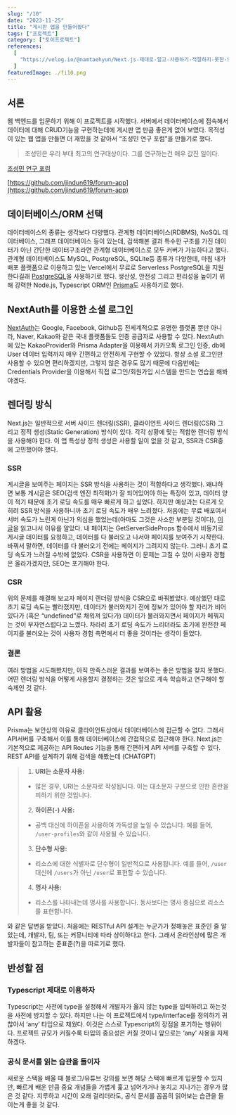 ```yaml
---
slug: "/10"
date: "2023-11-25"
title: "게시판 앱을 만들어봤다"
tags: ["프로젝트"]
category: ["토이프로젝트"]
references:
  [
    "https://velog.io/@namtaehyun/Next.js-제대로-알고-사용하기-적절하지-못한-SSR",
  ]
featuredImage: ./fi10.png
---
```


## 서론

웹 백엔드를 입문하기 위해 이 프로젝트를 시작했다. 서버에서 데이터베이스에 접속해서 데이터에 대해 CRUD기능을 구현하는데에 게시판 앱 만큼 좋은게 없어 보였다. 목적성이 있는 웹 앱을 만들면 더 재밌을 것 같아서 “조성민 연구 포럼”을 만들기로 했다.

> 조성민은 우리 부대 최고의 연구대상이다. 그를 연구하는건 매우 값진 일이다.

[조성민 연구 포럼](https://josungmin-forum.vercel.app)

[https://github.com/jindun619/forum-app](https://github.com/jindun619/forum-app)

## 데이터베이스/ORM 선택

데이터베이스의 종류는 생각보다 다양했다. 관계형 데이터베이스(RDBMS), NoSQL 데이터베이스, 그래프 데이터베이스 등이 있는데, 검색해본 결과 특수한 구조를 가진 데이터가 아닌 간단한 데이터구조라면 관계형 데이터베이스로 모두 커버가 가능하다고 했다. 관계형 데이터베이스도 MySQL, PostgreSQL, SQLite등 종류가 다양한데, 마침 내가 배포 플랫폼으로 이용하고 있는 Vercel에서 무료로 Serverless PostgreSQL을 지원 한다길래 [PostgreSQL](https://www.postgresql.org/)을 사용하기로 했다. 생산성, 안전성 그리고 편리성을 높이기 위해 강력한 Node.js, Typescript ORM인 [Prisma](https://www.prisma.io/)도 사용하기로 했다.

## NextAuth를 이용한 소셜 로그인

[NextAuth](https://next-auth.js.org/)는 Google, Facebook, Github등 전세계적으로 유명한 플랫폼 뿐만 아니라, Naver, Kakao와 같은 국내 플랫폼들도 인증 공급자로 사용할 수 있다. NextAuth에 있는 KakaoProvider와 Prisma Adapter을 이용해서 카카오톡 로그인 인증, db에 User 데이터 입력까지 매우 간편하고 안전하게 구현할 수 있었다.
항상 소셜 로그인만 사용할 수 있으면 편리하겠지만, 그렇지 않은 경우도 많기 때문에 다음번에는 Credentials Provider을 이용해서 직접 로그인/회원가입 시스템을 만드는 연습을 해봐야겠다.

## 렌더링 방식

Next.js는 일반적으로 서버 사이드 렌더링(SSR), 클라이언트 사이드 렌더링(CSR) 그리고 정적 생성(Static Generation) 방식이 있다. 각각 상황에 맞는 적합한 렌더링 방식을 사용해야 한다. 이 앱 특성상 정적 생성은 사용할 일이 없을 것 같고, SSR과 CSR중에 고민했어야 했다.

### SSR

게시글을 보여주는 페이지는 SSR 방식을 사용하는 것이 적합하다고 생각했다. 왜냐하면 보통 게시글은 SEO(검색 엔진 최적화)가 잘 되어있어야 하는 특징이 있고, 데이터 양이 적기 때문에 초기 로딩 속도를 매우 빠르게 하고 싶었다.
하지만 예상과는 다르게 오히려 SSR 방식을 사용하니까 초기 로딩 속도가 매우 느려졌다. 처음에는 무료 배포여서 서버 속도가 느린게 아닌가 의심을 했었는데(아마도 그것은 사소한 부분일 것이다), [이 글](https://velog.io/@namtaehyun/Next.js-제대로-알고-사용하기-적절하지-못한-SSR)을 읽고나서 이유를 알았다.
내 페이지는 GetServerSideProps 함수에서 비동기로 게시글 데이터를 요청하고, 데이터를 다 불러오고 나서야 페이지를 보여주기 시작한다. 바꿔서 말하면, 데이터를 다 불러오기 전에는 페이지가 그려지지 않는다. 그러니 초기 로딩 속도가 느려질 수밖에 없었다. CSR을 사용하면 이 문제는 고칠 수 있어 사용자 경험은 올라가겠지만, SEO는 포기해야 한다.

### CSR

위의 문제를 해결해 보고자 페이지 렌더링 방식을 CSR으로 바꿔봤었다. 예상했던 대로 초기 로딩 속도는 빨라졌지만, 데이터가 불러와지기 전에 정보가 있어야 할 자리가 비어있다가 (혹은 “undefined”로 채워져 있다가) 데이터가 불러와지면서 페이지가 메꿔지는 것이 부자연스럽다고 느꼈다. 차라리 초기 로딩 속도가 느리더라도 초기에 완전한 페이지를 불러오는 것이 사용자 경험 측면에서 더 좋을 것이라는 생각이 들었다.

### 결론

여러 방법을 시도해봤지만, 아직 만족스러운 결과를 보여주는 좋은 방법을 찾지 못했다. 어떤 렌더링 방식을 어떻게 사용할지 결정하는 것은 앞으로 계속 학습하고 연구해야 할 숙제인 것 같다.

## API 활용

Prisma는 보안상의 이유로 클라이언트상에서 데이터베이스에 접근할 수 없다. 그래서 API서버를 구축해서 이를 통해 데이터베이스에 간접적으로 접근해야 한다.
Next.js는 기본적으로 제공하는 API Routes 기능을 통해 간편하게 API 서버를 구축할 수 있다. REST API를 설계하기 위해 검색을 해봤는데 (CHATGPT)

> 1.  **URI는 소문자 사용:**
>
> - 많은 경우, URI는 소문자로 작성됩니다. 이는 대소문자 구분으로 인한 혼란을 피하기 위한 것입니다.
>
> 2.  **하이픈(-) 사용:**
>
> - 공백 대신에 하이픈을 사용하여 가독성을 높일 수 있습니다. 예를 들어, `/user-profiles`와 같이 사용될 수 있습니다.
>
> 3.  **단수형 사용:**
>
> - 리소스에 대한 식별자로 단수형이 일반적으로 사용됩니다. 예를 들어, `/user` 대신에 `/users`가 아닌 `/user`로 표현할 수 있습니다.
>
> 4.  **명사 사용:**
>
> - 리소스를 나타내는데 명사를 사용합니다. 동사보다는 명사 중심으로 리소스를 표현합니다.

와 같은 답변을 받았다.
처음에는 RESTful API 설계는 누군가가 정해놓은 표준인 줄 알았는데, 개발자, 팀, 또는 커뮤니티에 따라 상이하다고 한다. 그래서 온라인상에 많은 개발자들이 참고하는 준표준(?)을 따르기로 했다.

## 반성할 점

### Typescript 제대로 이용하자

Typescript는 사전에 type을 설정해서 개발자가 옳지 않는 type을 입력하려고 하는것을 사전에 방지할 수 있다. 하지만 나는 이 프로젝트에서 type/interface를 정의하기 귀찮아서 ‘any’ 타입으로 채웠다. 이것은 스스로 Typescript의 장점을 포기하는 행위이다. 프로젝트 규모가 커질수록 타입의 중요성은 커질 것이니 앞으로는 ‘any’ 사용을 자제하겠다.

### 공식 문서를 읽는 습관을 들이자

새로운 스택을 배울 때 블로그/유튜브 강의를 보면 해당 스택에 빠르게 입문할 수 있지만, 빠르게 배운 만큼 중요 개념들을 가볍게 훑고 넘어가거나 놓치고 지나가는 경우가 많은 것 같다. 지루하고 시간이 오래 걸리더라도, 공식 문서를 꼼꼼히 읽어보는 습관을 들이는게 좋을 것 같다.
